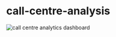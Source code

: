 # call-centre-analysis

![call centre analytics dashboard](https://github.com/user-attachments/assets/bf3fb088-493f-4ebb-86e0-f8edea6625ec)
